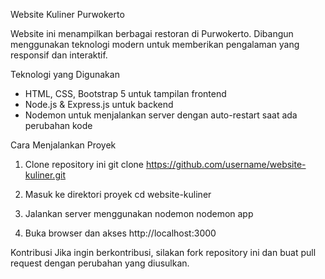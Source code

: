 Website Kuliner Purwokerto

Website ini menampilkan berbagai restoran di Purwokerto. Dibangun menggunakan teknologi modern untuk memberikan pengalaman yang responsif dan interaktif.

Teknologi yang Digunakan

- HTML, CSS, Bootstrap 5 untuk tampilan frontend
- Node.js & Express.js untuk backend
- Nodemon untuk menjalankan server dengan auto-restart saat ada perubahan kode

Cara Menjalankan Proyek

1. Clone repository ini
   git clone https://github.com/username/website-kuliner.git

2. Masuk ke direktori proyek
   cd website-kuliner

3. Jalankan server menggunakan nodemon
   nodemon app

4. Buka browser dan akses
   http://localhost:3000

Kontribusi
Jika ingin berkontribusi, silakan fork repository ini dan buat pull request dengan perubahan yang diusulkan.
